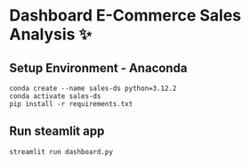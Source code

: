 # Dashboard E-Commerce Sales Analysis ✨

## Setup Environment - Anaconda

```
conda create --name sales-ds python=3.12.2
conda activate sales-ds
pip install -r requirements.txt
```

## Run steamlit app

```
streamlit run dashboard.py
```
